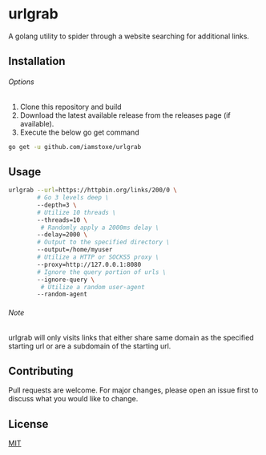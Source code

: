# urlgrab


A golang utility to spider through a website searching for additional links. 


## Installation

###### Options
1. Clone this repository and build
2. Download the latest available release from the releases page (if available).
3. Execute the below go get command

```bash
go get -u github.com/iamstoxe/urlgrab
```

## Usage

```bash
urlgrab --url=https://httpbin.org/links/200/0 \
        # Go 3 levels deep \
        --depth=3 \
        # Utilize 10 threads \ 
        --threads=10 \ 
         # Randomly apply a 2000ms delay \
        --delay=2000 \
        # Output to the specified directory \
        --output=/home/myuser
        # Utilize a HTTP or SOCKS5 proxy \
        --proxy=http://127.0.0.1:8080
        # Ignore the query portion of urls \
        --ignore-query \ 
         # Utilize a random user-agent        
        --random-agent
```

###### Note
urlgrab will only visits links that either share same domain as the specified starting url or are a subdomain of the starting url.


## Contributing
Pull requests are welcome. For major changes, please open an issue first to discuss what you would like to change.

## License
[MIT](https://choosealicense.com/licenses/mit/)